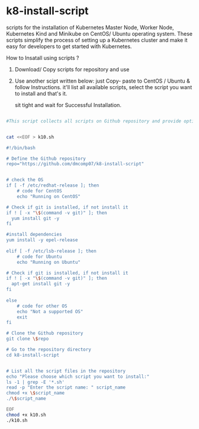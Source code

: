 # k8-install-script
scripts for the installation of Kubernetes Master Node, Worker Node, Kubernetes Kind and Minikube on CentOS/ Ubuntu operating system. 
These scripts simplify the process of setting up a Kubernetes cluster and make it easy for developers to get started with Kubernetes.


How to Insatall using scripts ?
1. Download/ Copy scripts for repository and use
2. Use another scipt written below: just Copy- paste to CentOS / Ubuntu  & follow Instructions.
   it'll list all available scripts, select the script you want to install and that's it. 
   
   sit tight and wait for Successful Installation.


```bash

#This script collects all scripts on Github repository and provide option to Install on CentOS/ Ubuntu


cat <<EOF > k10.sh

#!/bin/bash

# Define the Github repository
repo="https://github.com/dmcomp07/k8-install-script"


# check the OS
if [ -f /etc/redhat-release ]; then
    # code for CentOS
    echo "Running on CentOS"

# Check if git is installed, if not install it
if ! [ -x "\$(command -v git)" ]; then
  yum install git -y
fi

#install dependencies
yum install -y epel-release	
	
elif [ -f /etc/lsb-release ]; then
    # code for Ubuntu
    echo "Running on Ubuntu"

# Check if git is installed, if not install it
if ! [ -x "\$(command -v git)" ]; then
  apt-get install git -y
fi
	
else
    # code for other OS
    echo "Not a supported OS"
    exit
fi	

# Clone the Github repository
git clone \$repo

# Go to the repository directory
cd k8-install-script


# List all the script files in the repository
echo "Please choose which script you want to install:"
ls -1 | grep -E '*.sh'
read -p "Enter the script name: " script_name
chmod +x \$script_name
./\$script_name

EOF
chmod +x k10.sh
./k10.sh
```
